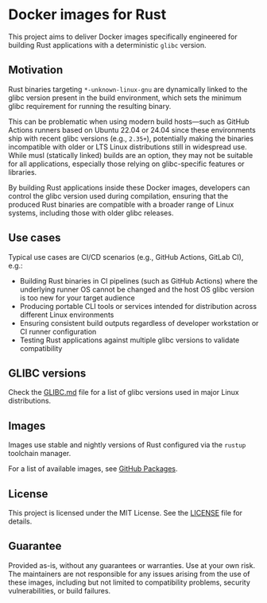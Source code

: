 # Docker images for Rust

This project aims to deliver Docker images specifically engineered for building Rust applications with a deterministic `glibc` version.

## Motivation

Rust binaries targeting `*-unknown-linux-gnu` are dynamically linked to the glibc version present in the build environment, which sets the minimum glibc requirement for running the resulting binary.

This can be problematic when using modern build hosts—such as GitHub Actions runners based on Ubuntu 22.04 or 24.04 since these environments ship with recent glibc versions (e.g., `2.35+`), potentially making the binaries incompatible with older or LTS Linux distributions still in widespread use. While musl (statically linked) builds are an option, they may not be suitable for all applications, especially those relying on glibc-specific features or libraries.

By building Rust applications inside these Docker images, developers can control the glibc version used during compilation, ensuring that the produced Rust binaries are compatible with a broader range of Linux systems, including those with older glibc releases.

## Use cases

Typical use cases are CI/CD scenarios (e.g., GitHub Actions, GitLab CI), e.g.:

- Building Rust binaries in CI pipelines (such as GitHub Actions) where the underlying runner OS cannot be changed and the host OS glibc version is too new for your target audience
- Producing portable CLI tools or services intended for distribution across different Linux environments
- Ensuring consistent build outputs regardless of developer workstation or CI runner configuration
- Testing Rust applications against multiple glibc versions to validate compatibility

## GLIBC versions

Check the [GLIBC.md](GLIBC.md) file for a list of glibc versions used in major Linux distributions.

## Images

Images use stable and nightly versions of Rust configured via the `rustup` toolchain manager.

For a list of available images, see [GitHub Packages](https://github.com/pirafrank/rust-docker-images/pkgs/container/rust).

## License

This project is licensed under the MIT License. See the [LICENSE](LICENSE.txt) file for details.

## Guarantee

Provided as-is, without any guarantees or warranties. Use at your own risk. The maintainers are not responsible for any issues arising from the use of these images, including but not limited to compatibility problems, security vulnerabilities, or build failures.
